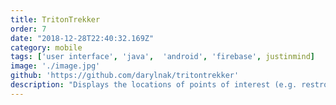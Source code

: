 ```yaml
---
title: TritonTrekker
order: 7
date: "2018-12-28T22:40:32.169Z"
category: mobile
tags: ['user interface', 'java',  'android', 'firebase', justinmind]
image: './image.jpg'
github: 'https://github.com/darylnak/tritontrekker'
description: "Displays the locations of points of interest (e.g. restrooms, printers, water refilling stations) at UC San Diego. Users are also able to add POIs, rate them, and get directions to them."
---
```

